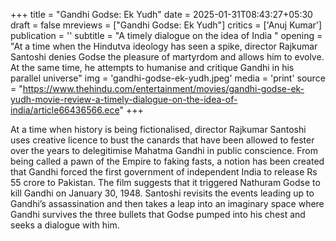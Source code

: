 +++
title = "Gandhi Godse: Ek Yudh"
date = 2025-01-31T08:43:27+05:30
draft = false
mreviews = ["Gandhi Godse: Ek Yudh"]
critics = ['Anuj Kumar']
publication = ''
subtitle = "A timely dialogue on the idea of India "
opening = "At a time when the Hindutva ideology has seen a spike, director Rajkumar Santoshi denies Godse the pleasure of martyrdom and allows him to evolve. At the same time, he attempts to humanise and critique Gandhi in his parallel universe"
img = 'gandhi-godse-ek-yudh.jpeg'
media = 'print'
source = "https://www.thehindu.com/entertainment/movies/gandhi-godse-ek-yudh-movie-review-a-timely-dialogue-on-the-idea-of-india/article66436566.ece"
+++

At a time when history is being fictionalised, director Rajkumar Santoshi uses creative licence to bust the canards that have been allowed to fester over the years to delegitimise Mahatma Gandhi in public conscience. From being called a pawn of the Empire to faking fasts, a notion has been created that Gandhi forced the first government of independent India to release Rs 55 crore to Pakistan. The film suggests that it triggered Nathuram Godse to kill Gandhi on January 30, 1948. Santoshi revisits the events leading up to Gandhi’s assassination and then takes a leap into an imaginary space where Gandhi survives the three bullets that Godse pumped into his chest and seeks a dialogue with him.
